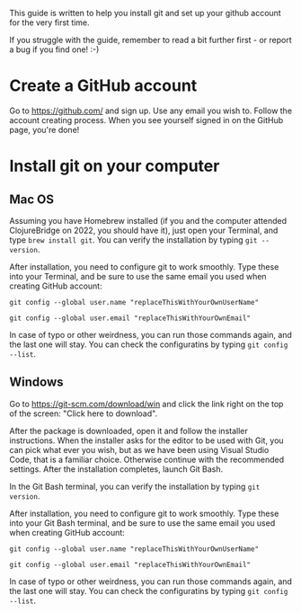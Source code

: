This guide is written to help you install git and set up your github account for the very first time.

If you struggle with the guide, remember to read a bit further first - or report a bug if you find one! :-)



# Create a GitHub account

Go to https://github.com/ and sign up. Use any email you wish to. Follow the account creating process.
When you see yourself signed in on the GitHub page, you're done!


# Install git on your computer

## Mac OS

Assuming you have Homebrew installed (if you and the computer attended ClojureBridge on 2022, you should have it), just open your Terminal, and type `brew install git`.
You can verify the installation by typing `git --version`.

After installation, you need to configure git to work smoothly.
Type these into your Terminal, and be sure to use the same email you used when creating GitHub account:

`git config --global user.name "replaceThisWithYourOwnUserName"`

`git config --global user.email "replaceThisWithYourOwnEmail"`

In case of typo or other weirdness, you can run those commands again, and the last one will stay.
You can check the configuratins by typing `git config --list`.

## Windows

Go to https://git-scm.com/download/win and click the link right on the top of the screen: "Click here to download".

After the package is downloaded, open it and follow the installer instructions.
When the installer asks for the editor to be used with Git, you can pick what ever you wish, but as we have been using Visual Studio Code, that is a familiar choice. Otherwise continue with the recommended settings. After the installation completes, launch Git Bash.

In the Git Bash terminal, you can verify the installation by typing `git version`.

After installation, you need to configure git to work smoothly.
Type these into your Git Bash terminal, and be sure to use the same email you used when creating GitHub account:

`git config --global user.name "replaceThisWithYourOwnUserName"`

`git config --global user.email "replaceThisWithYourOwnEmail"`

In case of typo or other weirdness, you can run those commands again, and the last one will stay.
You can check the configuratins by typing `git config --list`.

